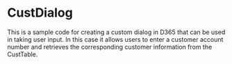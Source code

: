 # CustDialog
This is a sample code for creating a custom dialog in D365 that can be used in taking user input. In this case it allows users to enter a customer account number and retrieves the corresponding customer information from the CustTable.
